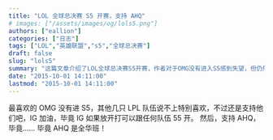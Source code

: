 ```yaml
---
title: "LOL 全球总决赛 S5 开赛，支持 AHQ"
# images: ["/assets/images/og/lols5.png"]
authors: ["eallion"]
categories: ["日志"]
tags: ["LOL","英雄联盟","s5","全球总决赛"]
draft: false
slug: "lols5"
summary: "这篇文章介绍了LOL全球总决赛S5开赛，作者对于OMG没有进入S5感到失望，但仍然支持其他几支LPL队伍，其中特别提到了对IG的支持。此外，作者也表示支持AHQ队，因为他们是全华班。"
date: "2015-10-01 14:11:00"
lastmod: "2015-10-01 14:11:00"
---
```


最喜欢的 OMG 没有进 S5，其他几只 LPL 队伍说不上特别喜欢，不过还是支持他们吧，IG 加油，毕竟 IG 如果放开打可以跟任何队伍 55 开。
然后，支持 AHQ，毕竟…… 毕竟 AHQ 是全华班！
